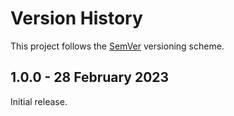 # Version History

This project follows the [SemVer](http://semver.org/) versioning scheme. 

## 1.0.0 - 28 February 2023

Initial release.

